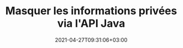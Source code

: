 ---
############################# Static ############################
layout: "product"
date: 2021-04-27T09:31:06+03:00
draft: false

product: "Redaction"
product_tag: "redaction"
platform: "Java"
platform_tag: "java"

############################# Head ############################
head_title: "API de rédaction Java | Masquer les données sensibles du PDF Word Excel Image"
head_description: "API de rédaction de documents Java - Masquez les données personnelles des présentations PDF, Word, Excel, PowerPoint et des images raster via différents types de rédaction."

############################# Header ############################
title: "Masquer les informations privées via l'API Java"
description: "Excluez ou masquez les informations personnelles et les métadonnées des documents, feuilles de calcul, présentations, fichiers PDF et image raster à l'aide de l'API de rédaction Java."
button:
    enable: true

############################# SubMenu ############################
submenu:
    enable: true
    
    left:
        img_alt: "GroupDocs.Redaction for Java"
        image: "https://www.groupdocs.cloud/templates/groupdocs/images/product-logos/groupdocs-redaction-java.png"
        product: "GroupDocs.Redaction"
        platform: "Java"

    middle:
        button:
            # button loop
            - link: "#overview"
              text: "Aperçu"

            # button loop
            - link: "#features"
              text: "Caractéristiques"

            # button loop
            - link: "#support"
              text: "Support"

            # button loop
            - link: "https://products.groupdocs.app/redaction"
              text: "Live Demo"

            # button loop
            - link: "https://purchase.groupdocs.com/pricing/redaction/java"
              text: "Pricing"

    right:
        link_download: "https://downloads.groupdocs.com/redaction"
        link_learn: "https://docs.groupdocs.com/redaction/java/"
        link_buy: "https://purchase.groupdocs.com"

############################# Overview ############################
overview:
    enable: true
    content: |
      L'API GroupDocs.Redaction pour Java permet aux développeurs de supprimer les données sensibles des formats de fichiers courants tels que Microsoft Word, Excel, PowerPoint, PDF et les images afin qu'elles puissent être utilisées et distribuées, tout en protégeant également les informations confidentielles. La bibliothèque de rédaction offre une interface unique indépendante du format pour rédiger tout type d'informations classifiées, y compris les numéros de sécurité sociale, les informations médicales, les détails financiers, propriétaires, juridiques ou même commerciaux par le biais de textes, de métadonnées et de types de rédaction d'annotations. Il vous permet d'enregistrer le document dans son format d'origine et de créer un document PDF aseptisé avec des images raster des pages d'origine.
    tabs:
      enable: true
      
      ## TAB ONE ##
      tab_one:
        description: |
          Voici un aperçu de GroupDocs.Redaction pour Java:
      
        right:
          enable: true
          icon: "fab fa-html5"
          title: "Aperçu"
          content: |
            * Texte expurgé
            * Masquer les métadonnées
            * Expurger l'annotation
            * Caviarder le document tabulaire
            * Masquer les fichiers protégés
            * Personnalisation
      
      ## TAB TWO ##
      tab_two:
        description: |
          GroupDocs.Redaction pour Java prend en charge les [formats de fichier de document] suivants (https://docs.groupdocs.com/redaction/java/supported-document-formats/):

        right:
          enable: true
          table:
            # table loop
            - title: "Caviarder le texte, les métadonnées et les commentaires"
              content: |
                * **Word**: DOC, DOCX, DOT, ODT, DOTX, DOCM, DOTM, RTF
                * **Excel**: XLS, XLSX, XLT, XLTX, XLSM, XLTM, CSV
                * **PowerPoint**: PPT, PPTX, PPS, PPSX, POTX, PPTM, PPSM, POTM
                * **Disposition fixe**: PDF
                * **Images raster**: JPG, BMP, PNG, GIF, TIFF

      ## TAB THREE ##
      tab_three:
        description: |
          GroupDocs.Redaction for Java prend en charge la suite Systèmes d'exploitation, cadres et gestionnaires de packages:
        
        left:
          enable: true
          table:
            # table loop
            - icon: "fab fa-windows"
              title: "Systèmes d'exploitation"
              content: |
                * Microsoft Windows Desktop
                * Microsoft Windows Server
                * Linux
                * MacOS

            # table loop
            - icon: "fas fa-code"
              title: "Cadres pris en charge"
              content: |
                * Java 7 (1.7) et supérieur

        right:
          enable: true
          table:
            # table loop
            - icon: "fas fa-cogs"
              title: "Environnements de développement"
              content: |
                * NetBeans
                * IntelliJ IDEA
                * Eclipse

            # table loop
            - icon: "fas fa-tools"
              title: "Outil d'automatisation de construction"
              content: |
                * Maven

############################# Features ############################
features:
    enable: true
    title: "GroupDocs.Redaction for Java Caractéristiques"

    feature:
      # feature loop
      - icon: "fas fa-copy"
        content: "Rechercher et masquer les correspondances exactes d'une chaîne de recherche"

      # feature loop
      - icon: "fas fa-eye"
        content: "Contrôlez le processus de rédaction et ignorez des correspondances spécifiques"

      # feature loop
      - icon: "fas fa-bolt"
        content: "Localiser et biffer à l'aide d'expressions régulières"
      
      # feature loop
      - icon: "fas fa-file-powerpoint"
        content: "Prise en charge intégrée des formats bureautiques et PDF"

      # feature loop
      - icon: "fas fa-code"
        content: "Effacer les métadonnées ou masquer les valeurs des métadonnées"

      # feature loop
      - icon: "fas fa-cloud"
        content: "Limiter les suppressions à des feuilles de calcul et des colonnes spécifiques"

      # feature loop
      - icon: "fas fa-remove-format"
        content: "Supprimer des annotations ou expurger leurs textes"

      # feature loop
      - icon: "fas fa-comment-slash"
        content: "Utilisez des caviardages textuels (codes d'exemption) ou graphiques (rectangles de couleur)"

      # feature loop
      - icon: "fas fa-location-arrow"
        content: "Enregistrez le document dans son format d'origine ou au format PDF avec des images raster des pages d'origine"

      # feature loop
      - icon: "fas fa-border-all"
        content: "Prise en charge des formats d'image raster et des suppressions de régions d'image"

      # feature loop
      - icon: "fas fa-wrench"
        content: "Interface d'intégration pour la mise en œuvre d'une rédaction et de formats personnalisés"

      # feature loop
      - icon: "fas fa-columns"
        content: "Modifier ou supprimer les métadonnées EXIF des fichiers image"

      # feature loop
      - icon: "fas fa-file-word"
        content: "Masquer les images intégrées dans les documents PDF, Word et de présentation"

    more_feature:
      # more_feature_loop
      - title: "Assurez la confidentialité en caviardant vos données classifiées"
        content: |
          La bibliothèque GroupDocs.Redaction pour Java permet aux développeurs de rédiger du texte et des images à partir de documents pris en charge en utilisant une variété de types de rédaction. L'utilisation de notre API de rédaction est simple et directe.  

          L'exemple de code suivant utilise un document tabulaire tel qu'une feuille de calcul Microsoft Excel où l'étendue de la rédaction peut être limitée à une feuille de calcul et/ou une colonne spécifique. Il utilise des filtres pour masquer la deuxième colonne avec des e-mails sur une feuille de calcul "Clients", en laissant tous les autres e-mails intacts dans le document.

          ```java
          // Créer une instance de la classe Redactor
          final Redactor redactor  = new Redactor("sample.xlsx");
          try
          {
              CellFilter filter = new CellFilter();
              filter.setColumnIndex(1);
              filter.setWorkSheetName("Customers");
              Pattern expression = Pattern.compile("^\\w+([-+.']\\w+)*@\\w+([-.]\\w+)*\\.\\w+([-.]\\w+)*$");
              // Appliquer la rédaction
              RedactorChangeLog result = redactor.apply(new CellColumnRedaction(filter, expression, new ReplacementOptions("[customer email]")));
              if (result.getStatus() != RedactionStatus.Failed)
              {
                  SaveOptions so = new SaveOptions();
                  so.setAddSuffix(true);
                  so.setRasterizeToPDF(false);
                  redactor.save(so);
              };
          }
          finally { redactor.close(); }
          ```

############################# Support ############################
support:
    enable: true

############################# Solutions ############################
solutions:
    enable: true
    title: "GroupDocs.Redaction propose des API de visualisation de documents pour d'autres environnements de développement populaires"

    solution:
        # solution loop
        - img_alt: "GroupDocs.Redaction for .NET"
          image: "https://www.groupdocs.cloud/templates/groupdocs/images/product-logos/groupdocs-redaction-net.png"
          product: "GroupDocs.Redaction"
          platform: ".NET"
          link: "/redaction/net/"

############################# Back to top ###############################
back_to_top:
  enable: true
---